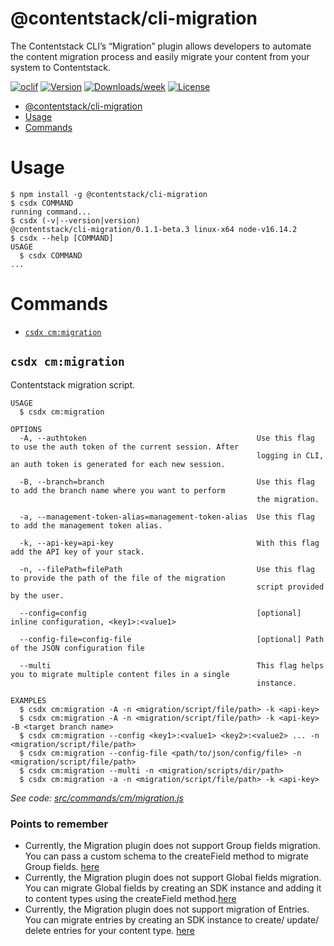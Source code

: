 # @contentstack/cli-migration

The Contentstack CLI’s “Migration” plugin allows developers to automate the content migration process and easily migrate your content from your system to Contentstack.

[![oclif](https://img.shields.io/badge/cli-oclif-brightgreen.svg)](https://oclif.io)
[![Version](https://img.shields.io/npm/v/@contentstack/cli-migration.svg)](https://npmjs.org/package/@contentstack/cli-migration)
[![Downloads/week](https://img.shields.io/npm/dw/@contentstack/cli-migration.svg)](https://npmjs.org/package/@contentstack/cli-migration)
[![License](https://img.shields.io/npm/l/@contentstack/cli-migration.svg)](https://github.com/ninadhatkar/cli-migration/blob/master/package.json)

<!-- toc -->

- [@contentstack/cli-migration](#contentstackcli-migration)
- [Usage](#usage)
- [Commands](#commands)
<!-- tocstop -->

# Usage

<!-- usage -->

```sh-session
$ npm install -g @contentstack/cli-migration
$ csdx COMMAND
running command...
$ csdx (-v|--version|version)
@contentstack/cli-migration/0.1.1-beta.3 linux-x64 node-v16.14.2
$ csdx --help [COMMAND]
USAGE
  $ csdx COMMAND
...
```

<!-- usagestop -->

# Commands

<!-- commands -->

- [`csdx cm:migration`](#csdx-cmmigration)

## `csdx cm:migration`

Contentstack migration script.

```
USAGE
  $ csdx cm:migration

OPTIONS
  -A, --authtoken                                      Use this flag to use the auth token of the current session. After
                                                       logging in CLI, an auth token is generated for each new session.

  -B, --branch=branch                                  Use this flag to add the branch name where you want to perform
                                                       the migration.

  -a, --management-token-alias=management-token-alias  Use this flag to add the management token alias.

  -k, --api-key=api-key                                With this flag add the API key of your stack.

  -n, --filePath=filePath                              Use this flag to provide the path of the file of the migration
                                                       script provided by the user.

  --config=config                                      [optional] inline configuration, <key1>:<value1>

  --config-file=config-file                            [optional] Path of the JSON configuration file

  --multi                                              This flag helps you to migrate multiple content files in a single
                                                       instance.

EXAMPLES
  $ csdx cm:migration -A -n <migration/script/file/path> -k <api-key>
  $ csdx cm:migration -A -n <migration/script/file/path> -k <api-key> -B <target branch name>
  $ csdx cm:migration --config <key1>:<value1> <key2>:<value2> ... -n <migration/script/file/path>
  $ csdx cm:migration --config-file <path/to/json/config/file> -n <migration/script/file/path>
  $ csdx cm:migration --multi -n <migration/scripts/dir/path>
  $ csdx cm:migration -a -n <migration/script/file/path> -k <api-key>
```

_See code: [src/commands/cm/migration.js](https://github.com/contentstack/cli-migration/blob/v0.1.1-beta.3/src/commands/cm/migration.js)_

<!-- commandsstop -->

### Points to remember

- Currently, the Migration plugin does not support Group fields migration. You can pass a custom schema to the createField method to migrate Group fields. [here](packages/contentstack-migration/examples/)
- Currently, the Migration plugin does not support Global fields migration. You can migrate Global fields by creating an SDK instance and adding it to content types using the createField method.[here](packages/contentstack-migration/examples/)
- Currently, the Migration plugin does not support migration of Entries. You can migrate entries by creating an SDK instance to create/ update/ delete entries for your content type. [here](packages/contentstack-migration/examples/)
